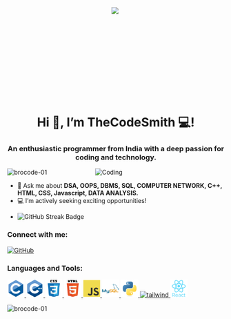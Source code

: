 <div style="
  display: flex;
  justify-content: center;
  align-items: center;
  height: 400px;
  width: 500px;">
<img src="https://miro.medium.com/v2/resize:fit:996/0*t8LuHwuaiC6dec2J.png">
</div>

<h1 align="center">Hi 👋, I’m TheCodeSmith 💻! </h1>
<h3 align="center">An enthusiastic programmer from India with a deep passion for coding and technology.</h3>

<img align="right" alt="Coding" width="300" src="https://img.freepik.com/free-vector/linear-web-development-illustration_1257-357.jpg?t=st=1734175263~exp=1734178863~hmac=2c39ad8b5afe5ff9649f4fd3b78d695f4d96f7e5c2c9def25db3ffd11e6f7c3e&w=1060">


<p align="left"> <img src="https://komarev.com/ghpvc/?username=brocode-01&label=Profile%20views&color=0e75b6&style=flat" alt="brocode-01" /> </p>

- 💬 Ask me about **DSA, OOPS, DBMS, SQL, COMPUTER NETWORK, C++, HTML, CSS, Javascript, DATA ANALYSIS.**
- 💻 I’m actively seeking exciting opportunities!
- <p align="left">
  <img src="https://img.shields.io/badge/Current_Streak-15_days-brightgreen" alt="GitHub Streak Badge" />
</p>




<h3 align="left">Connect with me:</h3>
<p align="left">
  <a href="https://github.com/brocode-01" target="blank"><img align="center" src="https://cdn-icons-png.flaticon.com/512/733/733553.png" alt="GitHub" height="30" width="30" /></a>
</p>

<h3 align="left">Languages and Tools:</h3>
<p align="left">
  <a href="https://www.cprogramming.com/" target="_blank" rel="noreferrer"> 
    <img src="https://raw.githubusercontent.com/devicons/devicon/master/icons/c/c-original.svg" alt="c" width="40" height="40"/> 
  </a> 
  <a href="https://www.w3schools.com/cpp/" target="_blank" rel="noreferrer"> 
    <img src="https://raw.githubusercontent.com/devicons/devicon/master/icons/cplusplus/cplusplus-original.svg" alt="cplusplus" width="40" height="40"/> 
  </a> 
  <a href="https://www.w3schools.com/css/" target="_blank" rel="noreferrer"> 
    <img src="https://raw.githubusercontent.com/devicons/devicon/master/icons/css3/css3-original-wordmark.svg" alt="css3" width="40" height="40"/> 
  </a> 
  <a href="https://www.w3.org/html/" target="_blank" rel="noreferrer"> 
    <img src="https://raw.githubusercontent.com/devicons/devicon/master/icons/html5/html5-original-wordmark.svg" alt="html5" width="40" height="40"/> 
  </a> 
  <a href="https://developer.mozilla.org/en-US/docs/Web/JavaScript" target="_blank" rel="noreferrer"> 
    <img src="https://raw.githubusercontent.com/devicons/devicon/master/icons/javascript/javascript-original.svg" alt="javascript" width="40" height="40"/> 
  </a> 
  <a href="https://www.mysql.com/" target="_blank" rel="noreferrer"> 
    <img src="https://raw.githubusercontent.com/devicons/devicon/master/icons/mysql/mysql-original-wordmark.svg" alt="mysql" width="40" height="40"/> 
  </a> 
  <a href="https://www.python.org" target="_blank" rel="noreferrer"> 
    <img src="https://raw.githubusercontent.com/devicons/devicon/master/icons/python/python-original.svg" alt="python" width="40" height="40"/> 
  </a> 
  <a href="https://tailwindcss.com/" target="_blank" rel="noreferrer"> 
    <img src="https://www.vectorlogo.zone/logos/tailwindcss/tailwindcss-icon.svg" alt="tailwind" width="40" height="40"/> 
  </a> 
  <a href="https://reactjs.org/" target="_blank" rel="noreferrer"> 
    <img src="https://raw.githubusercontent.com/devicons/devicon/master/icons/react/react-original-wordmark.svg" alt="react" width="40" height="40"/> 
  </a>
</p>

<p>
  <img align="center" src="https://github-readme-stats.vercel.app/api/top-langs?username=brocode-01&show_icons=true&locale=en&layout=compact" alt="brocode-01" />
  
</p>


